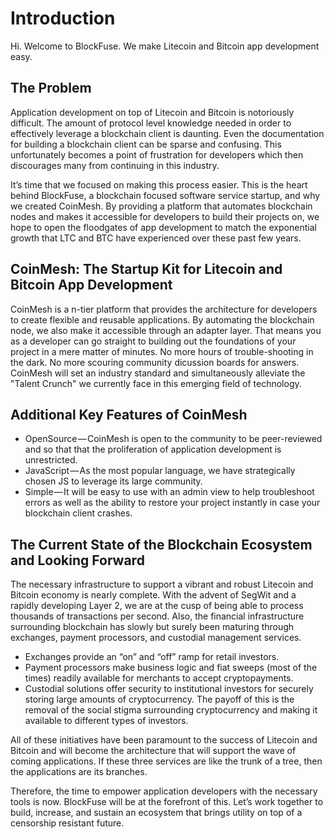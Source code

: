 # Introduction
Hi.  Welcome to BlockFuse.  We make Litecoin and Bitcoin app development easy.  

## The Problem

Application development on top of Litecoin and Bitcoin is notoriously difficult. The amount of protocol level knowledge needed in order to effectively leverage a blockchain client is daunting. Even the documentation for building a blockchain client can be sparse and confusing. This unfortunately becomes a point of frustration for developers which then discourages many from continuing in this industry.

It’s time that we focused on making this process easier. This is the heart behind BlockFuse, a blockchain focused software service startup, and why we created CoinMesh. By providing a platform that automates blockchain nodes and makes it accessible for developers to build their projects on, we hope to open the floodgates of app development to match the exponential growth that LTC and BTC have experienced over these past few years.

## CoinMesh: The Startup Kit for Litecoin and Bitcoin App Development

CoinMesh is a n-tier platform that provides the architecture for developers to create flexible and reusable applications. By automating the blockchain node, we also make it accessible through an adapter layer.  That means you as a developer can go straight to building out the foundations of your project in a mere matter of minutes. No more hours of trouble-shooting in the dark.  No more scouring community dicussion boards for answers.  CoinMesh will set an industry standard and simultaneously alleviate the "Talent Crunch" we currently face in this emerging field of technology.  

## Additional Key Features of CoinMesh

+ OpenSource — CoinMesh is open to the community to be peer-reviewed and so that that the proliferation of application development is unrestricted.
+ JavaScript — As the most popular language, we have strategically chosen JS to leverage its large community.
+ Simple — It will be easy to use with an admin view to help troubleshoot errors as well as the ability to restore your project instantly in case your blockchain client crashes.

## The Current State of the Blockchain Ecosystem and Looking Forward
The necessary infrastructure to support a vibrant and robust Litecoin and Bitcoin economy is nearly complete.  With the advent of SegWit and a rapidly developing Layer 2, we are at the cusp of being able to process thousands of transactions per second.  Also, the financial infrastructure surrounding blockchain has slowly but surely been maturing through exchanges, payment processors, and custodial management services.  

+ Exchanges provide an “on” and “off” ramp for retail investors.
+ Payment processors make business logic and fiat sweeps (most of the times) readily available for merchants to accept cryptopayments.
+ Custodial solutions offer security to institutional investors for securely storing large amounts of cryptocurrency. The payoff of this is the removal of the social stigma surrounding cryptocurrency and making it available to different types of investors.

All of these initiatives have been paramount to the success of Litecoin and Bitcoin and will become the architecture that will support the wave of coming applications.  If these three services are like the trunk of a tree, then the applications are its branches.

Therefore, the time to empower application developers with the necessary tools is now. BlockFuse will be at the forefront of this. Let’s work together to build, increase, and sustain an ecosystem that brings utility on top of a censorship resistant future.
